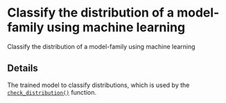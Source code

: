 # Classify the distribution of a model-family using machine learning

Classify the distribution of a model-family using machine learning

## Details

The trained model to classify distributions, which is used by the
[`check_distribution()`](https://easystats.github.io/performance/reference/check_distribution.md)
function.
